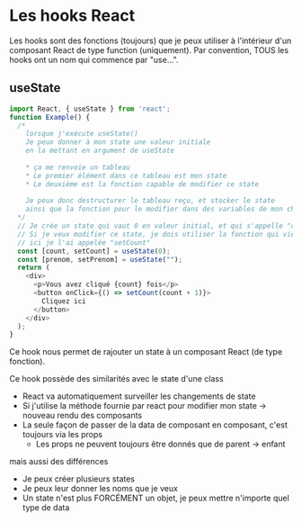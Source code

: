 # Les hooks React

Les hooks sont des fonctions (toujours) que je peux utiliser à l'intérieur d'un composant React de type function (uniquement). Par convention, TOUS les hooks ont un nom qui commence par "use...".

## useState

```javascript
import React, { useState } from 'react';
function Example() {
  /* 
    lorsque j'exécute useState()
    Je peux donner à mon state une valeur initiale
    en la mettant en argument de useState
    
    * ça me renvoie un tableau
    * Le premier élément dans ce tableau est mon state
    * Le deuxième est la fonction capable de modifier ce state
    
    Je peux donc destructurer le tableau reçu, et stocker le state
    ainsi que la fonction pour le modifier dans des variables de mon choix
  */
  // Je crée un state qui vaut 0 en valeur initial, et qui s'appelle "count"
  // Si je veux modifier ce state, je dois utiliser la fonction qui vient avec
  // ici je l'ai appelée "setCount"
  const [count, setCount] = useState(0);
  const [prenom, setPrenom] = useState("");
  return (
    <div>
      <p>Vous avez cliqué {count} fois</p>
      <button onClick={() => setCount(count + 1)}>
        Cliquez ici
      </button>
    </div>
  );
}
```

Ce hook nous permet de rajouter un state à un composant React (de type fonction).

Ce hook possède des similarités avec le state d'une class
  * React va automatiquement surveiller les changements de state
  * Si j'utilise la méthode fournie par react pour modifier mon state -> nouveau rendu des composants
  * La seule façon de passer de la data de composant en composant, c'est toujours via les props
    * Les props ne peuvent toujours être donnés que de parent -> enfant

mais aussi des différences

  * Je peux créer plusieurs states
  * Je peux leur donner les noms que je veux
  * Un state n'est plus FORCÉMENT un objet, je peux mettre n'importe quel type de data